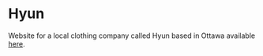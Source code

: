 # Hyun
Website for a local clothing company called Hyun based in Ottawa available [here](https://www.taharhidouani.com/projects/hyun).
